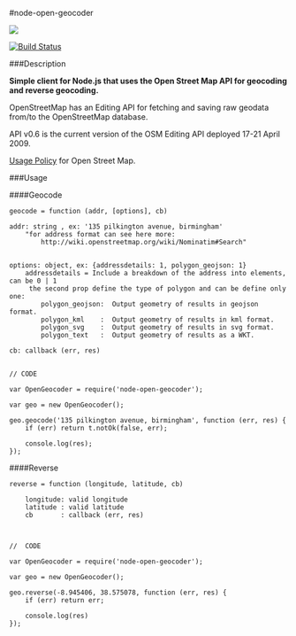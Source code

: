 #node-open-geocoder


<a href="https://nodei.co/npm/node-open-geocoder/"><img src="https://nodei.co/npm/node-open-geocoder.png?downloads=true"></a>

[![Build Status](https://travis-ci.org/joaquimserafim/node-open-geocoder.png?branch=master)](https://travis-ci.org/joaquimserafim/node-open-geocoder)



###Description

**Simple client for Node.js that uses the Open Street Map API for geocoding and reverse geocoding.**


OpenStreetMap has an Editing API for fetching and saving raw geodata from/to the OpenStreetMap database.

API v0.6 is the current version of the OSM Editing API deployed 17-21 April 2009.

[Usage Policy](http://wiki.openstreetmap.org/wiki/Nominatim_usage_policy) for Open Street Map.





###Usage 

####Geocode

	geocode = function (addr, [options], cb)
	
	addr: string , ex: '135 pilkington avenue, birmingham'
		"for address format can see here more: 
			http://wiki.openstreetmap.org/wiki/Nominatim#Search"
	
	
	options: object, ex: {addressdetails: 1, polygon_geojson: 1}
		addressdetails = Include a breakdown of the address into elements, can be 0 | 1		
		 the second prop define the type of polygon and can be define only one:
		 	polygon_geojson:  Output geometry of results in geojson format.
		 	polygon_kml    :  Output geometry of results in kml format.
		 	polygon_svg    :  Output geometry of results in svg format.
		 	polygon_text   :  Output geometry of results as a WKT.

	cb: callback (err, res)


	// CODE
	
	var OpenGeocoder = require('node-open-geocoder');
	
	var geo = new OpenGeocoder();
	
	geo.geocode('135 pilkington avenue, birmingham', function (err, res) {
    	if (err) return t.notOk(false, err);
    	
    	console.log(res);
  	});
  	
  	
  	
####Reverse

	reverse = function (longitude, latitude, cb)
		
		longitude: valid longitude
		latitude : valid latitude		
		cb       : callback (err, res)
	
	

	//	CODE	
	
	var OpenGeocoder = require('node-open-geocoder');
	
	var geo = new OpenGeocoder();

	geo.reverse(-8.945406, 38.575078, function (err, res) {
    	if (err) return err;
    	
    	console.log(res)	
	});